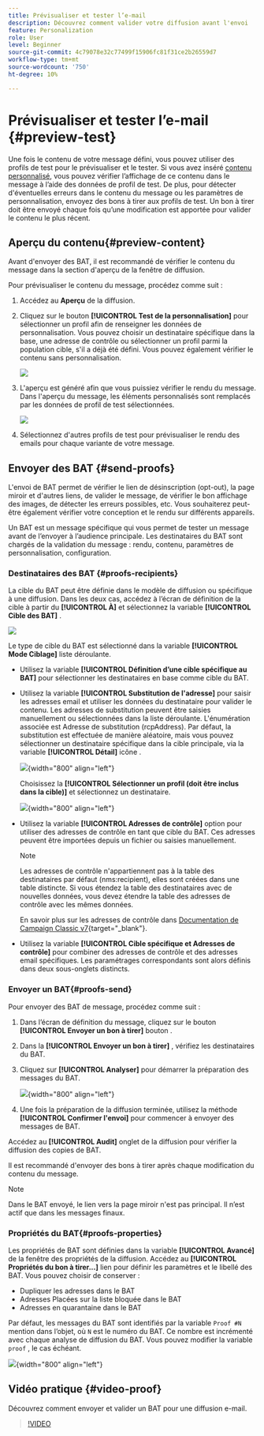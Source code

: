 ```yaml
---
title: Prévisualiser et tester l’e-mail
description: Découvrez comment valider votre diffusion avant l'envoi
feature: Personalization
role: User
level: Beginner
source-git-commit: 4c79078e32c77499f15906fc81f31ce2b26559d7
workflow-type: tm+mt
source-wordcount: '750'
ht-degree: 10%

---
```


# Prévisualiser et tester l’e-mail {#preview-test}

Une fois le contenu de votre message défini, vous pouvez utiliser des profils de test pour le prévisualiser et le tester. Si vous avez inséré [contenu personnalisé](personalize.md), vous pouvez vérifier l’affichage de ce contenu dans le message à l’aide des données de profil de test. De plus, pour détecter d&#39;éventuelles erreurs dans le contenu du message ou les paramètres de personnalisation, envoyez des bons à tirer aux profils de test. Un bon à tirer doit être envoyé chaque fois qu’une modification est apportée pour valider le contenu le plus récent.

## Aperçu du contenu{#preview-content}

Avant d&#39;envoyer des BAT, il est recommandé de vérifier le contenu du message dans la section d&#39;aperçu de la fenêtre de diffusion.

Pour prévisualiser le contenu du message, procédez comme suit :

1. Accédez au **Aperçu** de la diffusion.
1. Cliquez sur le bouton **[!UICONTROL Test de la personnalisation]** pour sélectionner un profil afin de renseigner les données de personnalisation. Vous pouvez choisir un destinataire spécifique dans la base, une adresse de contrôle ou sélectionner un profil parmi la population cible, s&#39;il a déjà été défini. Vous pouvez également vérifier le contenu sans personnalisation.

   ![](assets/test-personalization.png)

1. L&#39;aperçu est généré afin que vous puissiez vérifier le rendu du message. Dans l&#39;aperçu du message, les éléments personnalisés sont remplacés par les données de profil de test sélectionnées.

   ![](assets/test-personalization-with-a-recipient.png)

1. Sélectionnez d&#39;autres profils de test pour prévisualiser le rendu des emails pour chaque variante de votre message.

## Envoyer des BAT {#send-proofs}

L&#39;envoi de BAT permet de vérifier le lien de désinscription (opt-out), la page miroir et d&#39;autres liens, de valider le message, de vérifier le bon affichage des images, de détecter les erreurs possibles, etc. Vous souhaiterez peut-être également vérifier votre conception et le rendu sur différents appareils.

Un BAT est un message spécifique qui vous permet de tester un message avant de l’envoyer à l’audience principale. Les destinataires du BAT sont chargés de la validation du message : rendu, contenu, paramètres de personnalisation, configuration.

### Destinataires des BAT {#proofs-recipients}

La cible du BAT peut être définie dans le modèle de diffusion ou spécifique à une diffusion. Dans les deux cas, accédez à l’écran de définition de la cible à partir du **[!UICONTROL À]** et sélectionnez la variable **[!UICONTROL Cible des BAT]** .

![](assets/target-of-proofs.png)

Le type de cible du BAT est sélectionné dans la variable **[!UICONTROL Mode Ciblage]** liste déroulante.

* Utilisez la variable **[!UICONTROL Définition d’une cible spécifique au BAT]** pour sélectionner les destinataires en base comme cible du BAT.
* Utilisez la variable **[!UICONTROL Substitution de l&#39;adresse]** pour saisir les adresses email et utiliser les données du destinataire pour valider le contenu. Les adresses de substitution peuvent être saisies manuellement ou sélectionnées dans la liste déroulante. L&#39;énumération associée est Adresse de substitution (rcpAddress).
Par défaut, la substitution est effectuée de manière aléatoire, mais vous pouvez sélectionner un destinataire spécifique dans la cible principale, via la variable  **[!UICONTROL Détail]** icône .

   ![](assets/target-of-proofs-substitution-details.png){width="800" align="left"}

   Choisissez la **[!UICONTROL Sélectionner un profil (doit être inclus dans la cible)]** et sélectionnez un destinataire.

   ![](assets/target-of-proofs-substitution.png){width="800" align="left"}


* Utilisez la variable **[!UICONTROL Adresses de contrôle]**  option pour utiliser des adresses de contrôle en tant que cible du BAT. Ces adresses peuvent être importées depuis un fichier ou saisies manuellement.

   >[!NOTE]
   >
   >Les adresses de contrôle n&#39;appartiennent pas à la table des destinataires par défaut (nms:recipient), elles sont créées dans une table distincte. Si vous étendez la table des destinataires avec de nouvelles données, vous devez étendre la table des adresses de contrôle avec les mêmes données.

   En savoir plus sur les adresses de contrôle dans [Documentation de Campaign Classic v7](https://experienceleague.adobe.com/docs/campaign-classic/using/sending-messages/using-seed-addresses/about-seed-addresses.htmll){target="_blank"}.

* Utilisez la variable **[!UICONTROL Cible spécifique et Adresses de contrôle]** pour combiner des adresses de contrôle et des adresses email spécifiques. Les paramétrages correspondants sont alors définis dans deux sous-onglets distincts.

### Envoyer un BAT{#proofs-send}

Pour envoyer des BAT de message, procédez comme suit :

1. Dans l’écran de définition du message, cliquez sur le bouton **[!UICONTROL Envoyer un bon à tirer]** bouton .
1. Dans la **[!UICONTROL Envoyer un bon à tirer]** , vérifiez les destinataires du BAT.
1. Cliquez sur **[!UICONTROL Analyser]** pour démarrer la préparation des messages du BAT.

   ![](assets/send-proof-analyze.png){width="800" align="left"}

1. Une fois la préparation de la diffusion terminée, utilisez la méthode **[!UICONTROL Confirmer l&#39;envoi]** pour commencer à envoyer des messages de BAT.

Accédez au **[!UICONTROL Audit]** onglet de la diffusion pour vérifier la diffusion des copies de BAT.

Il est recommandé d&#39;envoyer des bons à tirer après chaque modification du contenu du message.

>[!NOTE]
>
>Dans le BAT envoyé, le lien vers la page miroir n&#39;est pas principal. Il n’est actif que dans les messages finaux.

### Propriétés du BAT{#proofs-properties}

Les propriétés de BAT sont définies dans la variable **[!UICONTROL Avancé]** de la fenêtre des propriétés de la diffusion. Accédez au **[!UICONTROL Propriétés du bon à tirer...]** lien pour définir les paramètres et le libellé des BAT. Vous pouvez choisir de conserver :

* Dupliquer les adresses dans le BAT
* Adresses Placées sur la liste bloquée dans le BAT
* Adresses en quarantaine dans le BAT

Par défaut, les messages du BAT sont identifiés par la variable `Proof #N` mention dans l’objet, où `N` est le numéro du BAT. Ce nombre est incrémenté avec chaque analyse de diffusion du BAT. Vous pouvez modifier la variable `proof` , le cas échéant.

![](assets/proof-parameters.png){width="800" align="left"}


## Vidéo pratique {#video-proof}

Découvrez comment envoyer et valider un BAT pour une diffusion e-mail.

>[!VIDEO](https://video.tv.adobe.com/v/333404)
